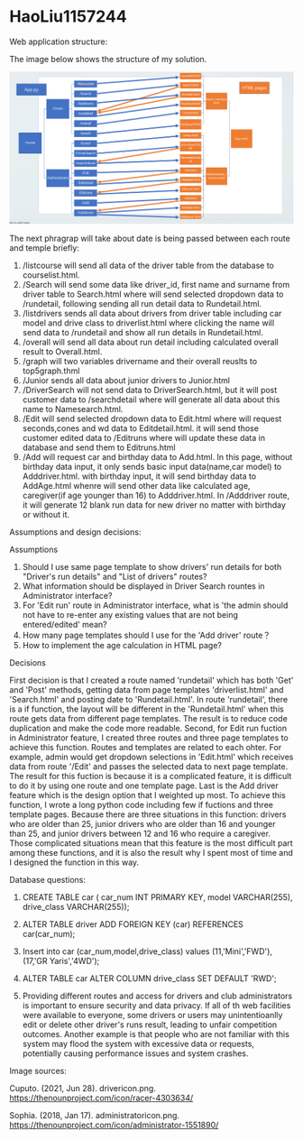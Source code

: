 # HaoLiu1157244


Web application structure:

The image below shows the structure of my solution.

![Alt text](image.png)

The next phragrap will take about date is being passed between each route and temple briefly:

1. /listcourse will send all data of the driver table from the database to courselist.html.
2. /Search  will send some data like driver_id, first name and surname from driver table to Search.html where will send selected dropdown data to /rundetail,
   following sending all run detail data to Rundetail.html.
4. /listdrivers sends all data about drivers from driver table including car model and drive class to driverlist.html where clicking the name will
   send data to /rundetail and show all run details in Rundetail.html.
5. /overall will send all data about run detail including calculated overall result to Overall.html.
6. /graph will two variables drivername and their overall reuslts to top5graph.thml
7. /Junior sends all data about junior drivers to Junior.html
8. /DriverSearch will not send data to DriverSearch.html, but it will post customer data to /searchdetail where will
   generate all data about this name to Namesearch.html.
9. /Edit will send selected dropdown data to Edit.html where will request seconds,cones and wd data to Editdetail.html. it will send those customer edited data to /Editruns where will update these data in database and send them to Editruns.html
10. /Add will request car and birthday data to Add.html. In this page, without birthday data input, it only sends basic input data(name,car model) to Adddriver.html.  with birthday input, it will send birthday data to AddAge.html whenre will send other data like calculated age, caregiver(if age younger than 16) to Adddriver.html. In /Adddriver route, it will generate 12 blank run data for new driver no matter with birthday or without it.



Assumptions and design decisions:

Assumptions

1. Should I use same page template to show drivers' run details for both  "Driver's run details" and "List of drivers" routes?
2. What information should be displayed in Driver Search rountes in Administrator interface?
3. For 'Edit run' route in Administrator interface, what is 'the admin should not have to re-enter any existing values that are not being entered/edited' mean?
4. How many page templates should I use for the 'Add driver' route？
5. How to implement the age calculation in HTML page?


Decisions

First decision is that I created a route named 'rundetail' which has both 'Get' and 'Post' methods,  getting data from page templates 'driverlist.html' and 'Search.html' and posting date to 'Rundetail.html'. In route 'rundetail', there is a if function, the layout will be different in the 'Rundetail.html' when this route gets data from different page templates. The result is to reduce code duplication and  make the code more readable.
Second, for Edit run fuction in Administrator feature, I created three routes and three page templates to achieve this function.  Routes and templates are related to each ohter.  For example, admin would get dropdown selections in 'Edit.html' which receives data from 
route '/Edit' and passes the selected data to next page template. The result for this fuction is because it is a complicated feature, it is difficult to do it by using one route and one template page. 
Last is the Add driver feature which is the design option that I weighted up most. To achieve this function, I wrote a long python code including few if fuctions and three template pages. Because there are three situations in this function: drivers who are older than 25, junior drivers who are older than 16 and younger than 25, and junior drivers between 12 and 16 who require a caregiver. Those complicated situations mean that this feature is the most difficult part among these functions, and it is also the result why I spent most of time and I designed the function in this way.







                         

Database questions:

1. CREATE TABLE car (
    car_num INT PRIMARY KEY,
    model VARCHAR(255),
    drive_class VARCHAR(255));

2. ALTER TABLE driver
   ADD FOREIGN KEY (car) REFERENCES car(car_num);

3. Insert into car (car_num,model,drive_class)
   values (11,'Mini','FWD'),(17,'GR Yaris','4WD');

4. ALTER TABLE car
   ALTER COLUMN drive_class SET DEFAULT 'RWD';

5. Providing different routes and access for drivers and club administrators is important to ensure security and data privacy.
   If all of th web facilities were available to everyone, some drivers or users may unintentioanlly edit or  delete other driver's runs result, leading to unfair competition outcomes.
   Another example is that people who are not familiar with this system may flood the system with excessive data or requests, potentially causing performance issues and system crashes.



Image sources:

Cuputo. (2021, Jun 28). drivericon.png.  https://thenounproject.com/icon/racer-4303634/

Sophia. (2018, Jan 17). administratoricon.png. https://thenounproject.com/icon/administrator-1551890/


